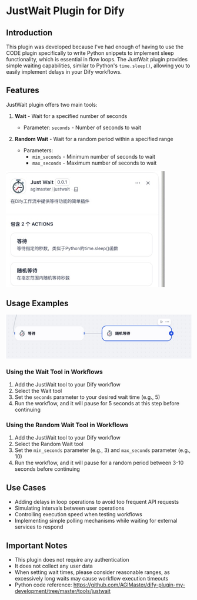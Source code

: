 # JustWait Plugin for Dify

## Introduction

This plugin was developed because I've had enough of having to use the CODE plugin specifically to write Python snippets to implement sleep functionality, which is essential in flow loops. The JustWait plugin provides simple waiting capabilities, similar to Python's `time.sleep()`, allowing you to easily implement delays in your Dify workflows.

## Features

JustWait plugin offers two main tools:

1. **Wait** - Wait for a specified number of seconds
   - Parameter: `seconds` - Number of seconds to wait

2. **Random Wait** - Wait for a random period within a specified range
   - Parameters:
     - `min_seconds` - Minimum number of seconds to wait
     - `max_seconds` - Maximum number of seconds to wait

![](./_assets/justwait_1.jpg)

## Usage Examples

![](./_assets/justwait_2.jpg)

### Using the Wait Tool in Workflows
1. Add the JustWait tool to your Dify workflow
2. Select the Wait tool
3. Set the `seconds` parameter to your desired wait time (e.g., 5)
4. Run the workflow, and it will pause for 5 seconds at this step before continuing

### Using the Random Wait Tool in Workflows
1. Add the JustWait tool to your Dify workflow
2. Select the Random Wait tool
3. Set the `min_seconds` parameter (e.g., 3) and `max_seconds` parameter (e.g., 10)
4. Run the workflow, and it will pause for a random period between 3-10 seconds before continuing

## Use Cases

- Adding delays in loop operations to avoid too frequent API requests
- Simulating intervals between user operations
- Controlling execution speed when testing workflows
- Implementing simple polling mechanisms while waiting for external services to respond

## Important Notes

- This plugin does not require any authentication
- It does not collect any user data
- When setting wait times, please consider reasonable ranges, as excessively long waits may cause workflow execution timeouts 
- Python code reference: https://github.com/AGIMaster/dify-plugin-my-development/tree/master/tools/justwait